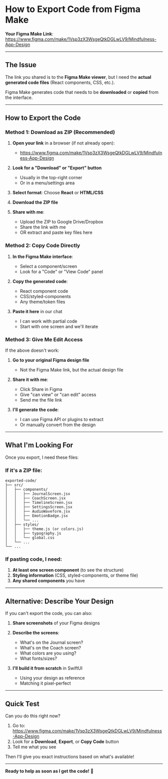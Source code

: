 # How to Export Code from Figma Make

**Your Figma Make Link**: https://www.figma.com/make/1Vsp3zX3WsgeQtkDGLwLV9/Mindfulness-App-Design

---

## The Issue

The link you shared is to the **Figma Make viewer**, but I need the **actual generated code files** (React components, CSS, etc.).

Figma Make generates code that needs to be **downloaded** or **copied** from the interface.

---

## How to Export the Code

### Method 1: Download as ZIP (Recommended)

1. **Open your link** in a browser (if not already open):
   - https://www.figma.com/make/1Vsp3zX3WsgeQtkDGLwLV9/Mindfulness-App-Design

2. **Look for a "Download" or "Export" button**
   - Usually in the top-right corner
   - Or in a menu/settings area

3. **Select format**: Choose **React** or **HTML/CSS**

4. **Download the ZIP file**

5. **Share with me**:
   - Upload the ZIP to Google Drive/Dropbox
   - Share the link with me
   - OR extract and paste key files here

### Method 2: Copy Code Directly

1. **In the Figma Make interface**:
   - Select a component/screen
   - Look for a "Code" or "View Code" panel

2. **Copy the generated code**:
   - React component code
   - CSS/styled-components
   - Any theme/token files

3. **Paste it here** in our chat
   - I can work with partial code
   - Start with one screen and we'll iterate

### Method 3: Give Me Edit Access

If the above doesn't work:

1. **Go to your original Figma design file**
   - Not the Figma Make link, but the actual design file

2. **Share it with me**:
   - Click Share in Figma
   - Give "can view" or "can edit" access
   - Send me the file link

3. **I'll generate the code**:
   - I can use Figma API or plugins to extract
   - Or manually convert from the design

---

## What I'm Looking For

Once you export, I need these files:

### If it's a ZIP file:
```
exported-code/
├── src/
│   ├── components/
│   │   ├── JournalScreen.jsx
│   │   ├── CoachScreen.jsx
│   │   ├── TimelineScreen.jsx
│   │   ├── SettingsScreen.jsx
│   │   ├── AudioWaveform.jsx
│   │   ├── EmotionBadge.jsx
│   │   └── ...
│   ├── styles/
│   │   ├── theme.js (or colors.js)
│   │   ├── typography.js
│   │   └── global.css
│   └── ...
└── ...
```

### If pasting code, I need:
1. **At least one screen component** (to see the structure)
2. **Styling information** (CSS, styled-components, or theme file)
3. **Any shared components** you have

---

## Alternative: Describe Your Design

If you can't export the code, you can also:

1. **Share screenshots** of your Figma designs
2. **Describe the screens**:
   - What's on the Journal screen?
   - What's on the Coach screen?
   - What colors are you using?
   - What fonts/sizes?

3. **I'll build it from scratch** in SwiftUI
   - Using your design as reference
   - Matching it pixel-perfect

---

## Quick Test

Can you do this right now?

1. Go to: https://www.figma.com/make/1Vsp3zX3WsgeQtkDGLwLV9/Mindfulness-App-Design
2. Look for a **Download**, **Export**, or **Copy Code** button
3. Tell me what you see

Then I'll give you exact instructions based on what's available!

---

**Ready to help as soon as I get the code!** 🚀
